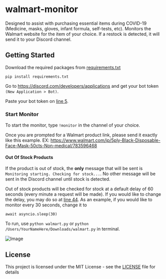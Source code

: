 # walmart-monitor
Designed to assist with purchasing essential items during COVID-19 (Medicine, masks, gloves, infant formula, self-tests, etc). Monitors the Walmart website for the item of your choice. If a restock is detected, it will send it to your Discord channel. 

## Getting Started

Download the required packages from [requirements.txt](requirements.txt)

```
pip install requirements.txt
```

Go to https://discord.com/developers/applications and get your bot token ```(New Application > Bot)```.

Paste your bot token on [line 5](https://github.com/ra-zo/walmart-monitor/blob/master/walmart.py#L5).

### Start Monitor

To start the monitor, type ```!monitor``` in the channel of your choice.

Once you are prompted for a Walmart product link, please send it exactly like this example. EX: https://www.walmart.com/ip/5ply-Black-Disposable-Face-Mask-50cts-Non-medical/783596468

#### Out Of Stock Products

If the product is out of stock, the **only** message that will be sent is ```Monitoring starting. Checking for stock...```. No other message will be sent in the Discord channel until stock is detected.

Out of stock products will be checked for stock at a default delay of 60 seconds (every minute a request will be made). If you would like to change the delay, you may do so at [line 44](https://github.com/ra-zo/walmart-monitor/blob/master/walmart.py#L44). As an example, if you would like to monitor every 30 seconds, change it to 
```
await asyncio.sleep(30)
```

To run, use ```python walmart.py``` or ```python /Users/YourNameHere/Downloads/walmart.py``` in terminal.

![Image](https://i.imgur.com/dc2WCLt.png)

## License

This project is licensed under the MIT License - see the [LICENSE](LICENSE) file for details
